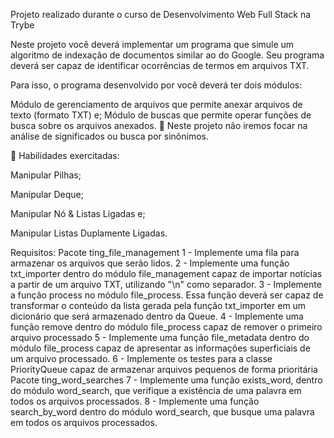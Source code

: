 Projeto realizado durante o curso de Desenvolvimento Web Full Stack na Trybe

Neste projeto você deverá implementar um programa que simule um algoritmo de indexação de documentos similar ao do Google. Seu programa deverá ser capaz de identificar ocorrências de termos em arquivos TXT.

Para isso, o programa desenvolvido por você deverá ter dois módulos:

Módulo de gerenciamento de arquivos que permite anexar arquivos de texto (formato TXT) e;
Módulo de buscas que permite operar funções de busca sobre os arquivos anexados.
👀 Neste projeto não iremos focar na análise de significados ou busca por sinônimos.

🚵 Habilidades exercitadas:

Manipular Pilhas;

Manipular Deque;

Manipular Nó & Listas Ligadas e;

Manipular Listas Duplamente Ligadas.

Requisitos:
Pacote ting_file_management
1 - Implemente uma fila para armazenar os arquivos que serão lidos.
2 - Implemente uma função txt_importer dentro do módulo file_management capaz de importar notícias a partir de um arquivo TXT, utilizando "\n" como separador.
3 - Implemente a função process no módulo file_process. Essa função deverá ser capaz de transformar o conteúdo da lista gerada pela função txt_importer em um dicionário que será armazenado dentro da Queue.
4 - Implemente uma função remove dentro do módulo file_process capaz de remover o primeiro arquivo processado
5 - Implemente uma função file_metadata dentro do módulo file_process capaz de apresentar as informações superficiais de um arquivo processado.
6 - Implemente os testes para a classe PriorityQueue capaz de armazenar arquivos pequenos de forma prioritária
Pacote ting_word_searches
7 - Implemente uma função exists_word, dentro do módulo word_search, que verifique a existência de uma palavra em todos os arquivos processados.
8 - Implemente uma função search_by_word dentro do módulo word_search, que busque uma palavra em todos os arquivos processados.

